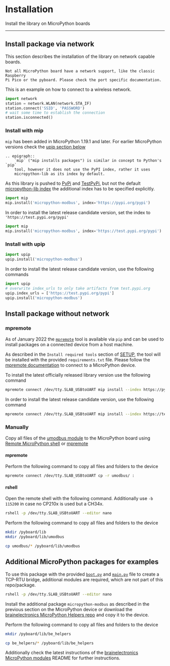 # Installation

Install the library on MicroPython boards

---------------

## Install package via network

This section describes the installation of the library on network capable
boards.

```{note}
Not all MicroPython board have a network support, like the classic Raspberry
Pi Pico or the pyboard. Please check the port specific documentation.
```

This is an example on how to connect to a wireless network.

```python
import network
station = network.WLAN(network.STA_IF)
station.connect('SSID', 'PASSWORD')
# wait some time to establish the connection
station.isconnected()
```

### Install with mip

`mip` has been added in MicroPython 1.19.1 and later. For earlier MicroPython
versions check the [upip section below](#install-with-upip)

```{eval-rst}
.. epigraph::
	`mip` ("mip installs packages") is similar in concept to Python's `pip`
	tool, however it does not use the PyPI index, rather it uses
	micropython-lib as its index by default.
```

As this library is pushed to [PyPi][ref-micropython-modbus-pypi] and
[TestPyPi][ref-micropython-modbus-test-pypi], but not the default
[micropython-lib index](https://micropython.org/pi/v2) the additional index
has to be specified explicitly.

```python
import mip
mip.install('micropython-modbus', index='https://pypi.org/pypi')
```

In order to install the latest release candidate version, set the index to
`'https://test.pypi.org/pypi'`

```python
import mip
mip.install('micropython-modbus', index='https://test.pypi.org/pypi')
```

### Install with upip

```python
import upip
upip.install('micropython-modbus')
```

In order to install the latest release candidate version, use the following
commands

```python
import upip
# overwrite index_urls to only take artifacts from test.pypi.org
upip.index_urls = ['https://test.pypi.org/pypi']
upip.install('micropython-modbus')
```

## Install package without network

### mpremote

As of January 2022 the [`mpremote`][ref-mpremote] tool is available via `pip`
and can be used to install packages on a connected device from a host machine.

As described in the `Install required tools` section of [SETUP](SETUP.md), the
tool will be installed with the provided `requirements.txt` file. Please
follow the [mpremote documentation][ref-mpremote-doc] to connect to a
MicroPython device.

To install the latest officially released library version use the following
command

```bash
mpremote connect /dev/tty.SLAB_USBtoUART mip install --index https://pypi.org/pypi micropython-modbus
```

In order to install the latest release candidate version, use the following
command

```bash
mpremote connect /dev/tty.SLAB_USBtoUART mip install --index https://test.pypi.org/pypi micropython-modbus
```

### Manually

Copy all files of the [umodbus module][ref-umodbus-module] to the MicroPython
board using [Remote MicroPython shell][ref-remote-upy-shell] or
[mpremote][ref-mpremote]

#### mpremote

Perform the following command to copy all files and folders to the device

```bash
mpremote connect /dev/tty.SLAB_USBtoUART cp -r umodbus/ :
```

#### rshell

Open the remote shell with the following command. Additionally use `-b 115200`
in case no CP210x is used but a CH34x.

```bash
rshell -p /dev/tty.SLAB_USBtoUART --editor nano
```

Perform the following command to copy all files and folders to the device

```bash
mkdir /pyboard/lib
mkdir /pyboard/lib/umodbus

cp umodbus/* /pyboard/lib/umodbus
```

## Additional MicroPython packages for examples

To use this package with the provided [`boot.py`][ref-package-boot-file] and
[`main.py`][ref-package-boot-file] file to create a TCP-RTU bridge, additional
modules are required, which are not part of this repo/package.

```bash
rshell -p /dev/tty.SLAB_USBtoUART --editor nano
```

Install the additional package `micropython-modbus` as described in the
previous section on the MicroPython device or download the
[brainelectronics MicroPython Helpers repo][ref-github-be-mircopython-modules]
and copy it to the device.

Perform the following command to copy all files and folders to the device

```bash
mkdir /pyboard/lib/be_helpers

cp be_helpers/* /pyboard/lib/be_helpers
```

Additionally check the latest instructions of the
[brainelectronics MicroPython modules][ref-github-be-mircopython-modules]
README for further instructions.

<!-- Links -->
[ref-micropython-modbus-test-pypi]: https://test.pypi.org/project/micropython-modbus/
[ref-micropython-modbus-pypi]: https://pypi.org/project/micropython-modbus/
[ref-mpremote]: https://docs.micropython.org/en/v1.19.1/reference/mpremote.html#mpremote
[ref-mpremote-doc]: https://docs.micropython.org/en/v1.19.1/reference/mpremote.html
[ref-remote-upy-shell]: https://github.com/dhylands/rshell
[ref-umodbus-module]: https://github.com/brainelectronics/micropython-modbus/tree/develop/umodbus
[ref-package-boot-file]: https://github.com/brainelectronics/micropython-modbus/blob/c45d6cc334b4adf0e0ffd9152c8f08724e1902d9/boot.py
[ref-package-main-file]: https://github.com/brainelectronics/micropython-modbus/blob/c45d6cc334b4adf0e0ffd9152c8f08724e1902d9/main.py
[ref-github-be-mircopython-modules]: https://github.com/brainelectronics/micropython-modules
